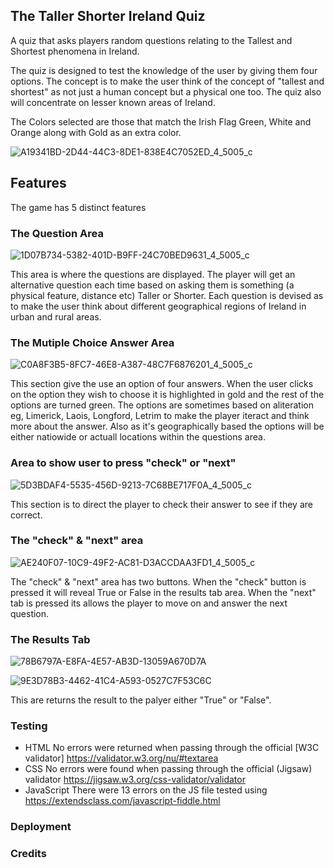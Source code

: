 ## The Taller Shorter Ireland Quiz

A quiz that asks players random questions relating to the Tallest and Shortest phenomena in Ireland. 

The quiz is designed to test the knowledge of the user by giving them four options. The concept is to make the user think of the concept of "tallest and shortest" as not just a human concept but a physical one too. The quiz also will concentrate on lesser known areas of Ireland.

The Colors selected are those that match the Irish Flag Green, White and Orange along with Gold as an extra color. 


![A19341BD-2D44-44C3-8DE1-838E4C7052ED_4_5005_c](https://user-images.githubusercontent.com/96124619/155520186-f9d02ea7-25b5-4a9c-8795-f3a753b836a2.jpeg)

## Features

The game has 5 distinct features

### The Question Area

![1D07B734-5382-401D-B9FF-24C70BED9631_4_5005_c](https://user-images.githubusercontent.com/96124619/155521472-d404bdb6-e2fd-4e33-991f-48894f5c53e0.jpeg)

This area is where the questions are displayed. The player will get an alternative question each time based on asking them is something (a physical feature, distance etc) Taller or Shorter. Each question is devised as to make the user think about different geographical regions of Ireland in urban and rural areas. 

### The Mutiple Choice Answer Area

![C0A8F3B5-8FC7-46E8-A387-48C7F6876201_4_5005_c](https://user-images.githubusercontent.com/96124619/155522272-c4dffa6a-d481-4435-a19e-afe3c22c42ce.jpeg)

This section give the use an option of four answers. When the user clicks on the option they wish to choose it is highlighted in gold and the rest of the options are turned green. The options are sometimes based on aliteration eg, Limerick, Laois, Longford, Letrim to make the player iteract and think more about the answer. Also as it's geographically based the options will be either natiowide or actuall locations within the questions area. 

### Area to show user to press "check" or "next"

![5D3BDAF4-5535-456D-9213-7C68BE717F0A_4_5005_c](https://user-images.githubusercontent.com/96124619/155523294-a47bbbb4-101b-4a20-ab14-8fe59ce7cc92.jpeg)

This section is to direct the player to check their answer to see if they are correct.

### The "check" & "next" area

![AE240F07-10C9-49F2-AC81-D3ACCDAA3FD1_4_5005_c](https://user-images.githubusercontent.com/96124619/155523400-49087f4e-2390-4dc1-9185-e0f1dbff3748.jpeg)

The "check" & "next" area has two buttons. When the "check" button is pressed it will reveal True or False in the results tab area. When the "next" tab is pressed its allows the player to move on and answer the next question.

### The Results Tab

![78B6797A-E8FA-4E57-AB3D-13059A670D7A](https://user-images.githubusercontent.com/96124619/155529590-dbdb5861-61a3-400d-930e-4e8e2c60774a.jpeg)

![9E3D78B3-4462-41C4-A593-0527C7F53C6C](https://user-images.githubusercontent.com/96124619/155529650-7564bfb3-4262-4901-9546-32269d7b9eeb.jpeg)

This are returns the result to the palyer either "True" or "False".

### Testing

- HTML
No errors were returned when passing through the official [W3C validator] https://validator.w3.org/nu/#textarea
- CSS
No errors were found when passing through the official (Jigsaw) validator https://jigsaw.w3.org/css-validator/validator
- JavaScript
There were 13 errors on the JS file tested using https://extendsclass.com/javascript-fiddle.html

### Deployment

### Credits

